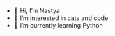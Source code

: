 - 👋 Hi, I’m Nastya
- 👀 I’m interested in cats and code
- 🌱 I’m currently learning Python

<!---
KetKode/KetKode is a ✨ special ✨ repository because its `README.md` (this file) appears on your GitHub profile.
You can click the Preview link to take a look at your changes.
--->
